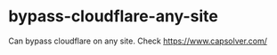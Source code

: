 # bypass-cloudflare-any-site
Can bypass cloudflare on any site. Check https://www.capsolver.com/ 











                                                                            